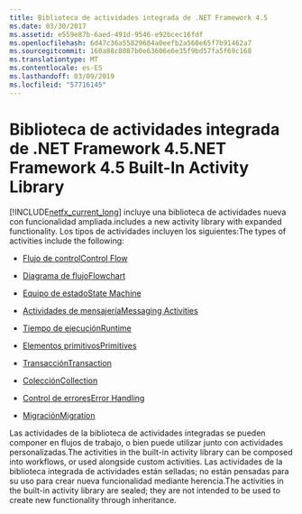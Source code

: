 ```yaml
---
title: Biblioteca de actividades integrada de .NET Framework 4.5
ms.date: 03/30/2017
ms.assetid: e559e87b-6aed-491d-9546-e92bcec16fdf
ms.openlocfilehash: 6d47c36a55829684a0eefb2a560e65f7b91462a7
ms.sourcegitcommit: 160a88c8087b0e63606e6e35f9bd57fa5f69c168
ms.translationtype: MT
ms.contentlocale: es-ES
ms.lasthandoff: 03/09/2019
ms.locfileid: "57716145"
---
```

# <a name="net-framework-45-built-in-activity-library"></a><span data-ttu-id="266c5-102">Biblioteca de actividades integrada de .NET Framework 4.5</span><span class="sxs-lookup"><span data-stu-id="266c5-102">.NET Framework 4.5 Built-In Activity Library</span></span>

[!INCLUDE[netfx_current_long](../../../includes/netfx-current-long-md.md)] <span data-ttu-id="266c5-103">incluye una biblioteca de actividades nueva con funcionalidad ampliada.</span><span class="sxs-lookup"><span data-stu-id="266c5-103">includes a new activity library with expanded functionality.</span></span> <span data-ttu-id="266c5-104">Los tipos de actividades incluyen los siguientes:</span><span class="sxs-lookup"><span data-stu-id="266c5-104">The types of activities include the following:</span></span>

- [<span data-ttu-id="266c5-105">Flujo de control</span><span class="sxs-lookup"><span data-stu-id="266c5-105">Control Flow</span></span>](control-flow-activities-in-wf.md)

- [<span data-ttu-id="266c5-106">Diagrama de flujo</span><span class="sxs-lookup"><span data-stu-id="266c5-106">Flowchart</span></span>](flowchart-activities-in-wf.md)

- [<span data-ttu-id="266c5-107">Equipo de estado</span><span class="sxs-lookup"><span data-stu-id="266c5-107">State Machine</span></span>](state-machine-activities-in-wf.md)

- [<span data-ttu-id="266c5-108">Actividades de mensajería</span><span class="sxs-lookup"><span data-stu-id="266c5-108">Messaging Activities</span></span>](../wcf/feature-details/messaging-activities.md)

- [<span data-ttu-id="266c5-109">Tiempo de ejecución</span><span class="sxs-lookup"><span data-stu-id="266c5-109">Runtime</span></span>](runtime-activities-in-wf.md)

- [<span data-ttu-id="266c5-110">Elementos primitivos</span><span class="sxs-lookup"><span data-stu-id="266c5-110">Primitives</span></span>](primitives-activities-in-wf.md)

- [<span data-ttu-id="266c5-111">Transacción</span><span class="sxs-lookup"><span data-stu-id="266c5-111">Transaction</span></span>](transaction-activities-in-wf.md)

- [<span data-ttu-id="266c5-112">Colección</span><span class="sxs-lookup"><span data-stu-id="266c5-112">Collection</span></span>](collection-activities-in-wf.md)

- [<span data-ttu-id="266c5-113">Control de errores</span><span class="sxs-lookup"><span data-stu-id="266c5-113">Error Handling</span></span>](error-handling-activities-in-wf.md)

- [<span data-ttu-id="266c5-114">Migración</span><span class="sxs-lookup"><span data-stu-id="266c5-114">Migration</span></span>](migration-activity-in-wf.md)

<span data-ttu-id="266c5-115">Las actividades de la biblioteca de actividades integradas se pueden componer en flujos de trabajo, o bien puede utilizar junto con actividades personalizadas.</span><span class="sxs-lookup"><span data-stu-id="266c5-115">The activities in the built-in activity library can be composed into workflows, or used alongside custom activities.</span></span> <span data-ttu-id="266c5-116">Las actividades de la biblioteca integrada de actividades están selladas; no están pensadas para su uso para crear nueva funcionalidad mediante herencia.</span><span class="sxs-lookup"><span data-stu-id="266c5-116">The activities in the built-in activity library are sealed; they are not intended to be used to create new functionality through inheritance.</span></span>
